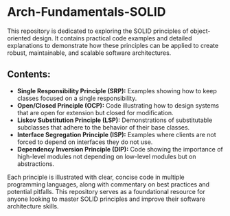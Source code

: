 # Arch-Fundamentals-SOLID

This repository is dedicated to exploring the SOLID principles of object-oriented design. It contains practical code examples and detailed explanations to demonstrate how these principles can be applied to create robust, maintainable, and scalable software architectures.

## Contents:
- **Single Responsibility Principle (SRP):** Examples showing how to keep classes focused on a single responsibility.
- **Open/Closed Principle (OCP):** Code illustrating how to design systems that are open for extension but closed for modification.
- **Liskov Substitution Principle (LSP):** Demonstrations of substitutable subclasses that adhere to the behavior of their base classes.
- **Interface Segregation Principle (ISP):** Examples where clients are not forced to depend on interfaces they do not use.
- **Dependency Inversion Principle (DIP):** Code showing the importance of high-level modules not depending on low-level modules but on abstractions.

Each principle is illustrated with clear, concise code in multiple programming languages, along with commentary on best practices and potential pitfalls. This repository serves as a foundational resource for anyone looking to master SOLID principles and improve their software architecture skills.
